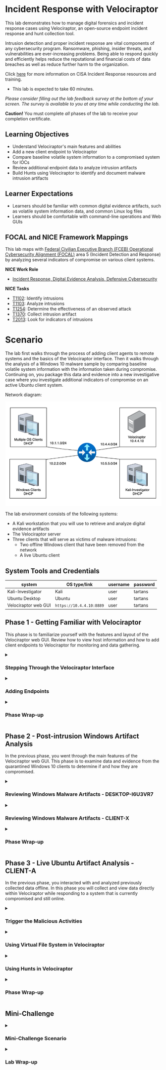# Incident Response with Velociraptor

This lab demonstrates how to manage digital forensics and incident response cases using Velociraptor, an open-source endpoint incident response and hunt collection tool.

Intrusion detection and proper incident response are vital components of any cybersecurity program. Ransomware, phishing, insider threats, and vulnerabilities are ever-increasing problems. Being able to respond quickly and efficiently helps reduce the reputational and financial costs of data breaches as well as reduce further harm to the organization.

Click <a href="https://www.cisa.gov/topics/cybersecurity-best-practices/organizations-and-cyber-safety/cybersecurity-incident-response" target="_blank"> here</a> for more information on CISA Incident Response resources and training.

 - This lab is expected to take 60 minutes.

*Please consider filling out the lab feedback survey at the bottom of your screen. The survey is available to you at any time while conducting the lab.*

**Caution!** You must complete _all_ phases of the lab to receive your completion certificate.

## Learning Objectives

-	Understand Velociraptor's main features and abilities
-	Add a new client endpoint to Velociraptor
-	Compare baseline volatile system information to a compromised system for IOCs
-	Review additional endpoint data to analyze intrusion artifacts
-	Build Hunts using Velociraptor to identify and document malware intrusion artifacts

## Learner Expectations

 - Learners should be familiar with common digital evidence artifacts, such as volatile system information data, and common Linux log files
 - Learners should be comfortable with command-line operations and Web GUIs

## FOCAL and NICE Framework Mappings

This lab maps with <a href="https://www.cisa.gov/resources-tools/resources/federal-civilian-executive-branch-fceb-operational-cybersecurity-alignment-focal-plan" target="_blank">Federal Civilian Executive Branch (FCEB) Operational Cybersecurity Alignment (FOCAL)</a> area 5 (Incident Detection and Response) by analyzing several indicators of compromise on various client systems.

**NICE Work Role**

- <a href="https://niccs.cisa.gov/workforce-development/nice-framework" target="_blank">Incident Response, Digital Evidence Analysis, Defensive Cybersecurity</a>

**NICE Tasks**

- <a href="https://niccs.cisa.gov/workforce-development/nice-framework" target="_blank">T1102</a>: Identify intrusions
- <a href="https://niccs.cisa.gov/workforce-development/nice-framework" target="_blank">T1103</a>: Analyze intrusions
- <a href="https://niccs.cisa.gov/workforce-development/nice-framework" target="_blank">T1254</a>: Determine the effectiveness of an observed attack
- <a href="https://niccs.cisa.gov/workforce-development/nice-framework" target="_blank">T1370</a>: Collect intrusion artifact
- <a href="https://niccs.cisa.gov/workforce-development/nice-framework" target="_blank">T2013</a>: Look for indicators of intrusions

<!-- cut -->

# Scenario

The lab first walks through the process of adding client agents to remote systems and the basics of the Velociraptor interface. Then it walks through the analysis of a Windows 10 malware sample by comparing baseline volatile system information with the information taken during compromise. Continuing on, you package this data and evidence into a new investigative case where you investigate additional indicators of compromise on an active Ubuntu client system.

Network diagram:

![network-diagram.png](./img/network-diagram.png)

The lab environment consists of the following systems:
 - A Kali workstation that you will use to retrieve and analyze digital evidence artifacts
 - The Velociraptor server
 - Three clients that will serve as victims of malware intrusions:
   - Two offline Windows client that have been removed from the network
   - A live Ubuntu client

## System Tools and Credentials

| system | OS type/link |  username | password |
|--------|---------|-----------|----------|
| Kali-Investigator | Kali | user | tartans |
| Ubuntu Desktop | Ubuntu |user | tartans|
| Velociraptor web GUI | `https://10.4.4.10:8889` | user | tartans |

<!-- cut -->

## Phase 1 - Getting Familiar with Velociraptor

This phase is to familiarize yourself with the features and layout of the Velociraptor web GUI. Review how to view host information and how to add client endpoints to Velociraptor for monitoring and data gathering.

<details> 
<summary> 
<h3>Stepping Through the Velociraptor Interface</h3> 
</summary> 
<p>  


1. (**Velociraptor**) Open the `Velociraptor` console and launch Firefox from the Desktop shortcut.

2. (**Velociraptor, Firefox**) Firefox should automatically open the Velociraptor login page. If this does not occur, open a new tab and browse to `https://10.4.4.10:8889`. You can safely ignore any certificate warnings by clicking 'Advanced' and then 'Accept the Risk and Continue'.

3. (**Velociraptor, Firefox**) When prompted, log in with the credentials: `user` | `tartans`. You may ignore or accept any prompts to save the password to the browser.

You should be at the Velociraptor home page.

| &#128736; Velociraptor |
|---|
|_Velociraptor allows incident response teams to rapidly collect and examine artifacts from across a network and deliver forensic detail following a security incident. In the event of an incident, an investigator controls the Velociraptor agents to hunt for malicious activity, run targeted collections, perform file analysis, or pull large data samples. The Velociraptor Query Language (VQL) allows an investigator to develop custom hunts that meet specific investigation needs with the ability to adapt queries quickly in response to shifting threats and new information gained through the investigation._ |

You can read more about Velociraptor at their <a href="https://docs.velociraptor.app/" target="_blank"> webpage</a> and in this <a href="https://www.cisa.gov/resources-tools/services/velociraptor" target="_blank">CISA reference page</a>.

The home page displays dashboards with relevant system status information such as memory, CPU, and disk usage. There is also a graph that displays how many active clients are currently connected. There are currently 0 clients connected, but we will be adding one later.

![s14-image1.png](./img/s14-image1.png)

4. (**Velociraptor, Firefox, Velociraptor Web GUI**) Click on the "hamburger" icon (&#9776;) in the upper-left to expand the side menu bar and see the following options:

![s14-image2.png](./img/s14-image2.png)

**Artifacts**

Velociraptor uses slightly different terminology than what you may be used to. Artifacts to us might be pieces of digital or data evidence, but to Velociraptor, an "artifact" is something more akin to a job or task. Therefore, the "View Artifacts" page lists all the available artifacts (or tasks) for us to use, and the "Server Artifacts" page lists the artifacts we have already configured and used in the past. We'll dive into these later.

**Hunts**

Hunts use artifacts to automatically query systems for key criteria or indicators that you specify. The "Hunt Manager" page allows you to view, create, manage, and run Hunts.

**Notebooks**

Notebooks are exactly what they sound like. Users can create notebooks and write to them using basic Markdown, or copy/paste other Artifact and Hunt information to them. Notebooks can be assigned to specific users as collaborators, or to all users. Notebooks can also be imported or exported as needed.

**Users**

Users lists all the users of Velociraptor. Users can be split into organizations, and any user is a privileged user as far as functionality goes. However, users can only view and manage client endpoints within their own organization, or any child organizations of that parent organization. For the purposes of this lab, we will use only one account, `user`, and this account belongs to the root organization.

You may also notice that the "Host Information", "Virtual Filesystem", "Collected Artifacts", and Client Events" headings are greyed out. To "Activate" these pages we must first search for a client using the search bar at the top of the page. Let's do this now.

*Note that you can always type "all" or use the dropdown arrow next to the client search field and select "Show All" to see all hosts in your org.*

5. (**Velociraptor, Firefox, Velociraptor Web GUI**) In the "Search Clients" field enter "Desktop". Velociraptor will automatically populate the option for the host named "DESKTOP-I6U3VR7". Click on this entry to view this client.

![s14-image3.png](./img/s14-image3.png)

Velociraptor will display a header for this client that shows its Client ID, hostname, FQDN (if it has one), OS Version description, and any labels that may be associated with this client. The client currently shows the label "windows10", which matches the OS version, but also two labels of "Quarantine" and "offline".

![s14-image4.png](./img/s14-image4.png)

6. (**Velociraptor, Firefox, Velociraptor Web GUI**) Click on the green bar that makes up the Client ID and Velociraptor to the Host Information page for this client.

Notice a few key items on the page.
 - We can view the system's last known IP address and MAC address for easy network identification
 - The Quarantine option is showing that the system is currently quarantined. We'll deal with why later, but quarantined systems are remotely taken offline so that only the Velociraptor server can communicate with the client over TLS and port 443. This helps prevent any further spread of malware.
 - Far to the right of the page is a ">_Shell" button. If this system was online and live, you could send remote commands to it. We will do this in a later phase of the lab.
 - The VFS button allows you to remotely access the client's file system. Again, since this system is no longer online we cannot interact with it, but we will interact with another later in the lab.

Keep these items in mind for later.

7. (**Velociraptor, Firefox, Velociraptor Web GUI**) We know that there is at least one Windows 10 system, so now let's search for any others using the label of "windows10". In the "Search Clients" field, type "windows10" and Velociraptor should once again populate the existing label option for you. Click this to view all clients with that label.

![s14-image5.png](./img/s14-image5.png)

You should notice another system with the "windows10" label named "CLIENT-X" that is also offline and quarantined. Applying labels to hosts allows you to easily group and filter for specific hosts in Velociraptor.

8. (**Velociraptor, Firefox, Velociraptor Web GUI**) Click on the green bar that makes up the Client ID for `CLIENT-X` and Velociraptor goes to the Host Information page for this client. Use this information to answer the following knowledge check question.

**Knowledge Check Question 1:** *What was the Last Seen IP for CLIENT-X?*

We'll return to these hosts later to investigate why they are quarantined. Now, let's learn how to add a client agent to an endpoint to attach it to Velociraptor.

</p>
</details>

<details> 
<summary> 
<h3>Adding Endpoints</h3> 
</summary> 
<p>  

1. (**Velociraptor, Firefox, Velociraptor Web GUI**) Click on the hamburger icon (&#9776;) again to expand the side menu bar and click on "Server Artifacts".

You should see a few existing artifacts, including one named "Server.Utils.CreateMSI". This Velociraptor artifact was used to generate a custom MSI agent installer file for Windows clients. This installer was used on the two Windows 10 clients reviewed in the previous section.

![s14-image6.png](./img/s14-image6.png)

2. (**Velociraptor, Firefox, Velociraptor Web GUI**) Click on the "Server.Utils.CreateMSI" artifact line and new information should with several tabs.

 -  *Artifact Collection*: displays general information about the artifact, such as creation time, state (completed or ongoing), if any files were uploaded (created), and if so, the uploaded bytes (size).
 - *Uploaded Files*: displays the files uploaded which can then be downloaded
 - *Requests*: shows the full JSON structure of the request this artifact generates
 - *Results*: shows the outcome of the requests and the Notebook will also retain a copy of the results (if nothing else is added)
 - *Log*: shows the progress of the artifact when requested. If it's still ongoing you may see further updates, but for "one and done" artifacts the log will simply show when it was initiated, completed, and any updates in between.
 - *Notebook*: shows the information associated with the Artifact or collected data. We will look at these more in Phase 3

3. (**Velociraptor, Firefox, Velociraptor Web GUI**) Lastly, if you click on the "Artifact Collection" tab and then click on the green button that represents the "Artifact Names" you can see more details about the artifact. This detailed information includes a description of what the artifact does (used when selecting the artifact initially), optional parameters that can be applied, and any dependent tools of the server.

![s14-image7.png](./img/s14-image7.png)

For this specific artifact, the task creates the MSI installer for Windows clients to add the agent. The package specifically includes the information and configuration information for this server to include its IP, server ID, certificate, and other metadata. You may close this popup once you are finished reviewing the information.

All a user needs to do to install the agent on any Windows system is download the installer and run it. The agent automatically reaches back to the server and connects the client as an endpoint.

4. (**Velociraptor, Firefox, Velociraptor Web GUI**) *We won't be using the agent installer in this lab, but you can now see how easy it is to download or transfer the installer to other systems using the Velociraptor web GUI.* To download the installer, you would click on the "Uploaded Files" tab and click on the green button under the "vfs_path" column. You should see the browser initiate the download. 

Now that you've reviewed an existing artifact, let's generate a custom agent installer for a Linux/Ubuntu system. Unfortunately for Linux clients, the agent installer generation process is a bit more of a manual one. Luckily, you only need to do it once per agent installer. 

5. (**Velociraptor, Firefox, Velociraptor Web GUI**) Click on the Home menu button to return to the home page. Scroll down to the "Current Orgs" section and click the green button under "Client Config" to download a copy of the current root client config.

![s14-image8.png](./img/s14-image8.png)

This will download the config file to the Downloads folder. If we had more orgs in this setup, there would/could be a unique client config for each, depending on your needs.

6. (**Velociraptor**) Open a 'Terminal' using the shortcut on the right-side menu bar.

7. (**Velociraptor, Terminal**) Create the client agent installer package with the following command:

```
./velociraptor_setup/velociraptor debian client --config ~/Downloads/client.root.config.yaml --output agent-installer.deb
```

By default, the installer is named with the version of the client. The `--output` option allows us to specify a more user-friendly name for the output file. This will create the agent installer package in the current working directory, which is `/home/user`.

8. (**Velociraptor, Terminal**) Ensure the agent installer is present in the home directory with the `ls`. command.

![s14-image9.png](./img/s14-image9.png)

The next step is to transfer the package to the client endpoint and install it. To make this easier in larger environments you could host this file on a simple web or file share. We will do the former and you can use it as needed throughout the remainder of the lab.

9. (**Velociraptor, Terminal**) Start a simple Python web server in the home directory (/home/user) and background this process with the following command:

```
python3 -m http.server 8080 &
```

Now you can download the installer with a simple wget or curl command on any client.

10. (**Velociraptor, Terminal**) Open a new Terminal or Terminal tab and connect to `client-a` via SSH with the following command:

```
ssh user@10.1.1.51
```

11. (**Velociraptor, Terminal**) Type and Enter "yes" if asked to continue and then use the password `tartans` to complete the connection.

12. (**Velociraptor, Terminal, SSH Session to Client-A**) Use the following command to download the installer:

```
wget http://10.4.4.10:8080/agent-installer.deb
```

![s14-image10.png](./img/s14-image10.png)

13. (**Velociraptor, Terminal, SSH Session to Client-A**) Install the endpoint client with the following command, using the sudo password of "tartans" when prompted:

```
sudo dpkg -i agent-installer.deb
```

![s14-image11.png](./img/s14-image11.png)

14. (**Velociraptor, Terminal**) You can then exit the connection by typing and entering `exit` or simply closing the Terminal tab/window.

15. (**Velociraptor, Firefox, Velociraptor Web GUI**) Return to the Velociraptor console, open Firefox, and click on the Home button to return to the Velociraptor home page.

You should see an additional client on the "Currently Connected Clients" graph.

![s14-image12.png](./img/s14-image12.png)

16. (**Velociraptor, Firefox, Velociraptor Web GUI**) To confirm the client details, type and enter "client-a" in the "Search Clients" field and then click on the populated entry for `host:client-a`.

![s14-image13.png](./img/s14-image13.png)

17. (**Velociraptor, Firefox, Velociraptor Web GUI**) Lastly, add a label to this system to identify it as an "Ubuntu 20.04" system. Click on the "Add Label" button (the icon looks like a tag), type the label name of "Ubuntu 20.04", click on 'Create Ubuntu 20.04', and then click on "Add it!".

![s14-image14.png](./img/s14-image14.png)

If done correctly, there is a new label for the system.

![s14-image15.png](./img/s14-image15.png)

In this phase you have reviewed some of the basic features of Velociraptor, reviewed how to install client endpoint agents on hosts, and how to apply labels to hosts.

We'll dig deeper (pun intended) into more of Velociraptor's features and functionality throughout the lab. It is recommended that you review the <a href="https://docs.velociraptor.app/" target="_blank">official documentation</a> if you are interested in more of what Velociraptor has to offer.

#### Grading Check

(**Kali-Investigator, Firefox**) To check your work, browse to the grading page at `https://skills.hub/lab/tasks` or `(https://10.5.5.5/lab/tasks)` from the Kali-Investigator system. Click the `Submit/Re-Grade Tasks` button to trigger the grading checks. Refresh the results after a few moments to see your results.

![gc1.png](./img/gc1.png)

Grading Check 1: Verify that the Velociraptor endpoint agent was successfully installed on Client-A
 - Velociraptor sees Client-A as an attached client endpoint
 - Client-A has the correct "Ubuntu 20.04" label assigned to it

`Copy the token or flag strings to the corresponding question submission field to receive credit. Don't forget to answer the knowledge check question as well.`

`You should complete all phase 1 tasks before moving on to phase 2.`

</p>
</details>

<details> 
<summary> 
<h3>Phase Wrap-up</h3> 
</summary> 
<p> 

You walked through the main features and components of the Velociraptor web GUI, how clients are viewed and labels, and how endpoints can be added to Velociraptor's management structure.

</p>
</details>


## Phase 2 - Post-intrusion Windows Artifact Analysis

In the previous phase, you went through the main features of the Velociraptor web GUI. This phase is to examine data and evidence from the quarantined Windows 10 clients to determine if and how they are compromised.

<details> 
<summary> 
<h3>Reviewing Windows Malware Artifacts - DESKTOP-I6U3VR7</h3> 
</summary> 
<p>  

1. Open the "Kali-Investigator" console and then open Firefox (Firefox ESR) using the shortcut on the Desktop.

2. (**Kali-Investigator, Firefox**) In Firefox, open a new tab and browse to `https://10.4.4.10:8889`. You can safely ignore any certificate warnings by clicking 'Advanced" and then "Accept the Risk and Continue'.

3. (**Kali-Investigator, Firefox**) When prompted, log in with the credentials: `user` | `tartans`. You may ignore or accept any prompts to save the password to the browser.

We learned how to view specific hosts/clients in Velociraptor. Now let’s review the evidence retrieved from the two compromised Windows 10 clients.

4. (**Kali-Investigator, Firefox, Velociraptor Web GUI**) Next to the "Search Clients" field, click the dropdown and select "Show All". You should see the three hosts from the previous phase: `DESKTOP-I6U3VR7`, `CLIENT-X`, and `client-a`.

5. (**Kali-Investigator, Firefox, Velociraptor Web GUI**) Click on the green Client ID button for `DESKTOP-I6U3VR7` to view its host information.

6. (**Kali-Investigator, Firefox, Velociraptor Web GUI**) Next, click on the "Collected" tab to review data collected from this system. You should see an entry with an Artifact named "System.VFS.DownloadFile".

![s14-image17.png](./img/s14-image17.png)

This artifact was used to collect files from the host via the Virtual File System (VFS) feature of Velociraptor. This makes a convenient way to collect, store, and share data files retrieved from endpoints. We will go further into the VFS of Client-A in the next phase. For now, we can retrieve the files that were collected and stored on the Velociraptor server.

7. (**Kali-Investigator, Firefox, Velociraptor Web GUI**) Click on the row for the "System.VFS.DownloadFile" entry and then click on the "Uploaded Files" tab of the dashboard that renders the filenames that were collected from this host.

![s14-image18.png](./img/s14-image18.png)

Each file is represented in its own row, and each can be downloaded to your local system for further investigation.

These files were generated using Sysinternals Suite tools on the compromised systems.

| &#128736; Sysinternals |
|---|
|_The Sysinternals web site was created in 1996 by Mark Russinovich to host advanced system utilities and technical information. Sysinternals utilities can help you manage, troubleshoot and diagnose Windows and Linux systems and applications._ |

You too can download and use the full Sysinternals Suite from its website by <a href="https://learn.microsoft.com/en-us/sysinternals/" target="_blank">Microsoft</a>.

8. (**Kali-Investigator, Firefox, Velociraptor Web GUI**) If you hover over each file, you can see a tooltip with the text "Download File" and if you click on any of the green buttons in the "vfs_path" column you will download the file. Go ahead and download each of the 11 files to the default Downloads folder. Keep in mind that you need to view the second page of results to retrieve the 11th file or expand the page size of displayed results to more than 10.

9. (**Kali-Investigator**) Open a 'Terminal' from either the Desktop shortcut or from the top menu bar icon.

10. (**Kali-Investigator, Terminal**) Create a new folder in the home directory and then copy these files to it with the following commands:

```
mkdir ~/DESKTOP-I6U3VR7
mv ~/Downloads/*.{txt,CSV,csv,exe,vbs} ~/DESKTOP-I6U3VR7
cd ~/DESKTOP-I6U3VR7
```

![s14-image19.png](./img/s14-image19.png)

The `mv` command options will ensure you get every file with the extensions found in the collected evidence. The files consist of the following:

| filename | description |  tool used |
|--------|---------|-----------|
| citrio.exe | A copy of the malicious executable | none |
| citrio.vbs | A visual basic script | none |
| procexp.txt| Lists all running processes | Process Explorer |
| procmon-proc.txt | Lists all running process/thread info | Process Monitor |
| procmon-reg.txt | Lists all registry hooks at time of running | Process Monitor |
| pslist.txt | Lists all running processes | pslist |
| psloggedon.txt | Lists current logged on users and some system info | psloggedon |
| ScheduledTasks.txt | Lists current scheduled tasks | PowerShell |
| services.txt | Lists all running services | psservice |
| StartupItems.txt | Lists all items in the startup folder | PowerShell |
| tcpview.csv | Lists current TCP connections | TCP View |

These files can tell us what was running on the system at the time the data was collected. We can see things like running process, open connections, things that might indicate persistence - scheduled tasks, services, or startup items - and information about the system and who was logged in.

However, none of this information is useful if we don't have a baseline to compare it to. Luckily, we happen to have the same information taken BEFORE the malware was executed.

11. (**Kali-Investigator, Firefox**) Return to Firefox and return to the Skills Hub page or open a new tab and browse to `https://skills.hub/files`.

12. (**Kali-Investigator, Firefox**) Click on the `windows10-baseline.zip` link to download the files.

![files.png](./img/files.png)


13. (**Kali-Investigator, Terminal**) Back in the Terminal, create a new folder and then unzip these files to it with the following commands:

```
mkdir ~/baseline
unzip ~/Downloads/windows10-baseline.zip -d ~/baseline
```

Now you have a folder for the system baseline info and the information captured during the compromise. This baseline information represents what a base Windows 10 system should be running after startup with no additional processes being run. This information won't tell us exactly what malware is running or how it got on to the system, but at least it gives us something to compare to and try to figure out what is "new".

The next few steps guide you through conducting some basic analysis of the system information files. Then you are asked to identify key pieces of information on your own.

14. (**Kali-Investigator**) Compare the process list (pslist) output of the compromised system with that of the baseline system for evidence of new and possible malicious processes.

```
diff <(cat ~/DESKTOP-I6U3VR7/pslist.txt | tr -d '\r\0' | sort) <(cat ~/baseline/pslist.txt | tr -d '\r\0' | sort) | grep 'citrio'
```

The `diff` command shows us if the process citrio appears in one or more of the pslist output files. There are some extra parameters added to ensure the `diff` compares only the text and not any hidden special characters that may be present due to Windows file formatting.

If a result is found, the arrow direction implies which file the content exists in. Therefore, since the compromised pslist output is listed first and the baseline is compared second, an arrow direction of "<" means the entry exists in the compromised output but not the baseline.

**Knowledge Check Question 2:** *What is the Process ID/PID for the unknown process in the compromised pslist.txt output?*

![kc2.png](./img/kc2.png)

We now have a suspicious process to investigate. Let's check if this process was a one-off or if there is some sort of persistence in place to continue running the malware if we were to kill the process. 

15. (**Kali-Investigator**) Review the Startup Items, Scheduled Tasks, and Services output files from DESKTOP-I6U3VR7 for any references to "citrio". Simply open each file and search within the text for this string. You should find a reference in one of the collected evidence files.

**Knowledge Check Question 3:** *What file is called at startup to create persistence for the malware? (Hint: it's not a .exe)*

![kc3.png](./img/kc3.png)

We can now be confident that citrio is the malicious process in question and is set to run again at startup. The startup folder includes the citrio.vbs script, which further calls the citrio.exe executable that is buried in another innocuous AppData folder.

![s14-image21.png](./img/s14-image21.png)

To remove it, we would remove both the base file and its persistence method. We may also want to add monitors for this startup folder to alert if other items are added. While best practices for eradication and recovery, you don't need to perform these tasks in this lab.

Since we know citrio was running, let's parse the collected TCP View output from DESKTOP--I6U3VR7 to see if the malware was trying to call out or beacon to an external entity. Open the TCP View output file and review it for occurrences of citrio. Even though the file is in a .csv format, you can view it as a text file.

**Knowledge Check Question 4:** *What is the external IP address associated with the citrio.exe process in the TCP View output?*

![kc4.png](./img/kc4.png)

Based on our findings, the malicious `citrio.vbs` script runs in the Startup folder, which will ensure that `citrio.exe` is run each time the system boots up. These files were originally dropped on the system via a malicious PDF. In this instance, `citrio.exe` had a process ID of `7540`. The `citrio.exe` process calls out to `45.114.209.111`.

To understand exactly what the malware is doing we would need to perform further testing or reverse engineering, which will not be covered in this lab. However, the malicious process would attempt to contact a C2 (Command and Control) server at the listed IP address and wait for further instructions.

A list of potential remediations would be:
 - Add IP-based firewall blocks for the IP address of the external IP address
 - Add A/V or host IDS signatures for this malware sample based on its file hash
 - Implement Endpoint Detection and Response tools to monitor changes to Startup items
 - Remove all traces of the citrio.exe and citrio.vbs
 - Disable VBS by default

</p>
</details>

<details> 
<summary> 
<h3>Reviewing Windows Malware Artifacts - CLIENT-X</h3> 
</summary> 
<p>  

1. (**Kali-Investigator, Firefox, Velociraptor Web GUI**) Repeat the process to collect the evidence files for `CLIENT-X`. For reference, see steps 1-8 above.

*You do not need to redownload the baseline information, as the info does not change for this system.*

2. (**Kali-Investigator**) Open a 'Terminal' from either the Desktop shortcut or from the top menu bar icon.

3. (**Kali-Investigator, Terminal**) Create a new folder in the home directory and then copy these files to it with the following commands:

```
mkdir ~/CLIENT-X
mv ~/Downloads/*.{txt,csv,exe,xlsm} ~/CLIENT-X
cd ~/CLIENT-X
```

The `mv` command will ensure you get every file with the extensions found in the collected evidence. The files consist of the following:

| filename | description |  tool used |
|--------|---------|-----------|
| balance - 2020.xlsm | A copy of the malicious Excel file | none |
| file.exe | An unknown malicious executable | none |
| procexp.txt| Lists all running process/thread info  | Process Explorer |
| proexp-excel.txt | Lists all running process/thread info showing Excel spawning another process | Process Explorer |
| pslist.txt | Lists all running processes | pslist |
| psloggedon.txt | Lists current logged on user and some system info | psloggedon |
| psservice.txt | Lists all running services | psservice |
| tcpview.csv | Lists current TCP connections | TCP View |

*Note that there is a small typo in the "proexp-excel.txt" output (there is a missing 'c' in the filename).*

4. (**Kali-Investigator**) We'll streamline this investigation a bit. We're fairly sure the Excel file is involved, but the pslist.exe output does not list parent process IDs. Open the "proexp-excel.txt" output file and answer the following question. Hint: Processes indented below another process indicate that the indented process is a child of the non-indented one above it.

**Knowledge Check Question 5:** *What process is spawned by EXCEL in the proexp-excel.txt output file?*


![kc5.png](./img/kc5.png)

We now have an understanding that the "balance - 2020.xlsm" file somehow spawns the malicious executable. But how?

5. (**Kali-Investigator, Calc**) Double-click the .xlsm file to open it in LibreOffice Calc. The spreadsheet appears normal. Then click on "Tools" -> "Macros" -> "Edit Macros".

6. (**Kali-Investigator, Calc**) Expand the heading for "balance - 2020.xlsm" -> "VBAProject" -> "Document Objects" and then double-click the "ThisWorkbook" entry to show the macro.

![s14-image20.png](./img/s14-image20.png)

The macro is creating a file named file.exe and then writing/dumping the contents of the data below into the file, creating the malicious.exe, which is embedded in the .xlsm file itself.

**Knowledge Check Question 6:** *What is the Process ID/PID for file.exe in the compromised pslist.txt output?*

![kc6.png](./img/kc6.png)

Like the previous Windows client, review the TCP View output to determine if the file.exe process was creating a suspicious external connection.

**Knowledge Check Question 7:** *What is the external IP address associated with the file.exe process in the TCP View output?*

![kc7.png](./img/kc7.png)

Based on our findings, the malicious `file.exe` process was running as process id `8676`. The file is created via an .xlsm file that includes malicious macros. Running/opening the Excel file creates the `file.exe` file and runs it. Even if Excel is closed after this point, `file.exe` will continue to run. `file.exe` reaches out to `27.0.128.34`.

To understand exactly what the malware is doing we would need to perform further testing or reverse engineering, which will not be covered in this lab. However, the malicious process would attempt to harvest credentials stored in various system data and then export these credentials to the IP noted above.

A list of potential remediations would be:
 - Add IP-based firewall blocks for the IP address of the external IP address
 - Add A/V or host IDS signatures for this malware sample based on its file hash
 - Ensure macros are disabled by default in Office products
 - Disable VBS by default
 - Remove all traces of the file.exe and the initial .xlsm file

</p>
</details>

<details> 
<summary> 
<h3>Phase Wrap-up</h3> 
</summary> 
<p> 

In this phase you retrieved evidence previously collected by Velociraptor and reviewed it for information related to two instances of compromise stemming from malware. This was a very simple example of how Velociraptor can be used to store and make available data critical to the incident response investigation process. 

`You should submit and complete all phase 2 knowledge check questions before moving on to phase 3.`

</p>
</details>

## Phase 3 - Live Ubuntu Artifact Analysis - CLIENT-A

In the previous phase, you interacted with and analyzed previously collected data offline. In this phase you will collect and view data directly within Velociraptor while responding to a system that is currently compromised and still online.

<details> 
<summary> 
<h3>Trigger the Malicious Activities</h3> 
</summary> 
<p> 

(**Kali-Investigator, Firefox**) When ready, browse to the grading page at `https://skills.hub/lab/tasks` or `(https://10.5.5.5/lab/tasks)` from the Ubuntu-Desktop system. Click the `Submit/Re-Grade Tasks` button to trigger the malicious activities for phase 3. The page will automatically refresh once the activities are complete, which will take roughly 45-60 seconds.

![gc2.png](./img/gc2.png)

Once you see the following message on the grading page you are ready to proceed.

![gc2-1.png](./img/gc2-1.png)

</p>
</details>

<details> 
<summary> 
<h3>Using Virtual File System in Velociraptor</h3> 
</summary> 
<p> 

*If Velociraptor is still open in the browser of `Kali-Investigator` you may skip to step 4.*

1. (**Kali-Investigator**) Open the `Velociraptor` console and launch Firefox from the Desktop shortcut.

2. (**Kali-Investigator, Firefox**) From the Skills Hub site, click on the 'Bookmarks' tab and then click on the bookmarked link for Velociraptor (`https://10.4.4.10:8889`), if not already open.

![s14-image22.png](./img/s14-image22.png)

You can safely ignore any certificate warnings by clicking 'Advanced' and then 'Accept the Risk and Continue'.

3. (**Kali-Investigator, Firefox**) When prompted, log in with the credentials: `user` | `tartans`. You may ignore or accept any prompts to save the password to the browser.

We'll imagine that a user reported that their password is no longer working and they cannot log in to their Ubuntu client system. They are 100% sure that they have not updated or changed their password recently. This might be nothing, but we'll investigate the likelihood that this system was compromised.

4. (**Kali-Investigator, Firefox, Velociraptor Web GUI**) In Velociraptor, next to the "Search Clients" field, click the dropdown and select "Show All". You should once again see the three hosts from the previous phase: `DESKTOP-I6U3VR7`, `CLIENT-X`, and `client-a`.

5. (**Kali-Investigator, Firefox, Velociraptor Web GUI**) Click on the green Client ID button for `client-a` to view its host information.

6. (**Kali-Investigator, Firefox, Velociraptor Web GUI**) Since we believe an account may have been compromised, we'll use the Virtual File System (VFS) option to view the client's /etc/shadow file. Begin by clicking on the green VFS tab (with the folder icon) for this client.

7. (**Kali-Investigator, Firefox, Velociraptor Web GUI**) On the following screen, click on the folder entry for "auto" on the left and then click the "Refresh" icon on the right side of the window. This will refresh the contents of the filesystem in Velociraptor.

![s14-image23.png](./img/s14-image23.png)

8. (**Kali-Investigator, Firefox, Velociraptor Web GUI**) Click on the entry for "auto" again on the left side of the window, which should expand the content of the directory. Click on the entry for the "etc" directory to highlight it and then click on the "Refresh" icon on the right side once again.

![s14-image24.png](./img/s14-image24.png)

This will list all the contents of the `etc` directory, though Velociraptor initially limits the contents to 5 per page.

9. (**Kali-Investigator, Firefox, Velociraptor Web GUI**) Since we know that the shadow file can provide evidence of password changes we can filter for it directly. Click on the heading for "Name" and a green filter button should appear. Within the Regex Filter field, type and enter the string "shadow".

![s14-image25.png](./img/s14-image25.png)

10. (**Kali-Investigator, Firefox, Velociraptor Web GUI**) Now, click on the entry for the shadow file and you should see a button to "Collect from the client" in the bottom half of the screen.

![s14-image26.png](./img/s14-image26.png)

11. (**Kali-Investigator, Firefox, Velociraptor Web GUI**) Click this button and the file will be collected and stored in Velociraptor, just like the previous Windows artifact files were retrieved before you began this lab. This action will produce a download link for the retrieved file and a preview option to the right.

![s14-image27.png](./img/s14-image27.png)

Use the preview option by clicking the green button to view the contents of the file.

12. (**Kali-Investigator, Firefox, Velociraptor Web GUI**) Look for the entry for "user" which should look like the following:

`user:$6$8lK65U8GKFNrKGsq$F/vhcAJYSMS8ybQWiWvB9o5Rr/IiLVAumVtPrmqwYRzXAPFDJ2Kb8AKuvJwni3wLGwH/XMXAKgzISCHANmocI/:20269:0:99999:7:::`

The number value of `20269` in the example above is the day the password was updated, based on the Epoch time of Jan 1st, 1970, meaning the password was last changed on the 20,269th day since Jan 1st, 1970.

13. (**Kali-Investigator, Terminal**) Open a Terminal and enter the following command to convert this number to a readable date, substituting your number value in the command:

```
date -d '1970-01-01 +##### days'
```

The result should be a recent date - either today's date or the day prior (depending on the exact time you ran the activity script for phase 3) - meaning this account password was indeed changed recently without the user's knowledge. It seems there is more to investigate on this system.

</p>
</details>

<details> 
<summary> 
<h3>Using Hunts in Velociraptor</h3> 
</summary> 
<p> 

Hunts are a way for us to collect specific data about a system all at once.

1. (**Kali-Investigator, Firefox, Velociraptor Web GUI**) Back in Velociraptor, click on the "hamburger" icon (&#9776;) in the upper-left to expand the side menu bar and click on the "Hunt Manager" entry.

2. (**Kali-Investigator, Firefox, Velociraptor Web GUI**) Click on the '+' icon in the upper left to create a new hunt. Provide the following details in the popup.

 - Description: client-a IR
 - Include Condition: Change to "Match by label" and then select the "Ubuntu 22.04" label 
 - Orgs: select the "root" org
 - Check the box next to "Start Hunt Immediately"

![s14-image28.png](./img/s14-image28.png)

These settings will ensure the Hunt runs only against systems tagged with "ubuntu 22.04" label within the root organization and will run the Hunt as soon as we complete the configuration.

3. (**Kali-Investigator, Firefox, Velociraptor Web GUI**) Next, click on the "Select Artifacts" tab and add the following artifacts by typing in their names and clicking on the label (this will change the color of the text). You can also click on the "Configure Parameters" tab at any time to verify which artifacts have been added to the Hunt.

 - Linux.Network.Netstat
 - Linux.Syslog. SSHLogin

![s14-image29.png](./img/s14-image29.png)

![s14-image30.png](./img/s14-image30.png)

4. (**Kali-Investigator, Firefox, Velociraptor Web GUI**) Click on the "Configure Parameters" tab to verify you have both Artifacts added and then click the "Launch" button at the bottom. You will be taken back to the main Hunt Manager page and see that the Hunt has been added and launched.

![s14-image31.png](./img/s14-image31.png)

5. (**Kali-Investigator, Firefox, Velociraptor Web GUI**) Click on the button for `client-a` at the top of the screen or follow the path of searching for this client to view its information.

6. (**Kali-Investigator, Firefox, Velociraptor Web GUI**) While viewing `client-a` click on the green "Collected" tab and then find and click on the artifact entry for the Hunt you just launched. The artifact will have the Artifacts description of "Linux.Network.Netstat | Linux.Syslog.SSHLogin".

![s14-image32.png](./img/s14-image32.png)

7. (**Kali-Investigator, Firefox, Velociraptor Web GUI**) From the bottom half of the screen, click on the Notebook tab. The notebook has been prepopulated with the results of our Hunt.

![s14-image33.png](./img/s14-image33.png)

8. (**Kali-Investigator, Firefox, Velociraptor Web GUI**) Let's review this information. Scroll down through the netstat output. You should notice a listener on port 55555, which is an odd port to listen on. Also, pay attention to the "CommandLine" entry for this process.

![s14-image34.png](./img/s14-image34.png)

**Knowledge Check Question 8:** *Knowledge Check Question 8: What suspicious port number is discovered in the netstat output?*

Lastly, note the process ID, or PID. Record this number, as you will need it again shortly.

So it seems that something is running an unwanted listener on port 55555 on this system. Luckily, nothing is connected to it. But how did it get here?

9. (**Kali-Investigator, Firefox, Velociraptor Web GUI**) Scroll further down through the notebook and note the SSH login activity. You should see several failed login attempts followed by a successful password authentication.

![s14-image35.png](./img/s14-image35.png)

This could be indicative of a brute force attack that was successful prior to the password change.

10. (**Kali-Investigator, Firefox, Velociraptor Web GUI**) Return to the view of `client-a`'s information and look for the `>_Shell` button in the upper right.

![s14-image36.png](./img/s14-image36.png)

11. (**Kali-Investigator, Firefox, Velociraptor Web GUI**) Enter the following command and then click the "Launch" button.

```
ps -eo pid,ppid,cmd --forest
```

![s14-image37.png](./img/s14-image37.png)

Once you see a timestamp associated with the command, the output has been saved under the "Collected" screen output. Click on the Artifact for "Linux.Sys.BashShell" and then look at the Notebook tab below like before.

![s14-image38.png](./img/s14-image38.png)

12. (**Kali-Investigator, Firefox, Velociraptor Web GUI**) Scroll down to the process output and look for the PID you noticed previously in the netstat output. Alternatively you can search the page for this value/number or search for the command "nc -lkp 55555".

![s14-image39.png](./img/s14-image39.png)

You should notice that there is another process associated with the netcat process named `software-update-service.sh` and this is running out of the `/home/user/Pictures` directory. This is also highly suspicious.

13. (**Kali-Investigator, Firefox, Velociraptor Web GUI**) Recall how you used the VFS previously to retrieve and view a file on the remote client. Return to the VFS screen for `client-a`. Make sure you refresh the directories as needed to view the Pictures directory contents.

14. (**Kali-Investigator, Firefox, Velociraptor Web GUI**) Click the button to collect and then download the service shell script and review its contents, which is just the netcat command to run a constant listener via this script as a service. You can use the Preview option to the right, which will show the plaintext and hex output of the file contents.

```
#!/bin/bash
nc -lkp 55555
```

15. (**Kali-Investigator, Firefox, Velociraptor Web GUI**) Click the button to collect and optionally download the *other* file found alongside the service shell script. Review the contents for the following question.

![s14-image40.png](./img/s14-image40.png)

**Knowledge Check Question 9:** *What is the token found in the other file located with the suspicious service file?*

`You should submit and complete all phase 3 knowledge check questions before moving on to the mini-challenge.`

Throughout this phase you have discovered a possible intrusion into the network and determined key characteristics about the compromise.
 - A brute-force login attack led to access to a client over SSH
 - The user account password was then changed
 - The actor then uploaded a script that installed a service to maintain a netcat listener on port 55555

A list of potential remediations would be:
 - Add enhanced logging for login attempts, especially from remote clients
 - Consider disabling SSH entirely if not required
 - Add firewall/access control rules to restrict SSH access to only what is required
 - Configure account lockout thresholds for SSH if SSH is required
 - Implement stronger password requirement policies
 - Review user permissions and roles to implement the principle of least privilege
 - Monitor for new service creation via EDR tools

</p>
</details>

<details> 
<summary> 
<h3>Phase Wrap-up</h3> 
</summary> 
<p> 

Through Velociraptor Hunts, VFS browsing, and shell command execution, you were able to interrogate and collect evidence from the compromise client without ever having to initiate a remote shell like SSH or access the console directly. Velociraptor makes it easy to collect data from hosts and perform additional queries via commands. Keep in mind that the actions taken in this lab are just scratching the surface of what Velociraptor can do.

</p>
</details>

## Mini-Challenge

<details> 
<summary> 
<h3>Mini-Challenge Scenario</h3> 
</summary> 
<p> 

The mini-challenge continues the investigation into the events that occurred as part of client-a's compromise. It is to quarantine the system. You will need to recall what you learned in Phase 3 of the lab to use the remote shell and VFS options for `client-a`.

You are tasked with the following:
 - Look for any recently created executable or shell script files within `client-a`'s `/home/user/` directory.
   - You can use the command `find /home/user -type f \( -mmin 60 -o -cmin -60 \) 2>/dev/null`, where the option of `--min 60` looks for any files modified or created in the last 60 mins. You may need to extend your time range depending on how long you have been working in the lab.
 - Review these files for evidence of the malicious service and find the correspondingly named .ini file in the same location.
 - Quarantine the system using the process mentioned in Phase 1 (i.e., the Quarantine function in Velociraptor).

A baseline set of data is available at `https://skills.hub/files` in case you need it.

**Mini-Challenge Question 1:** *What is the path and name of the shell script that was uploaded by the attacker?*

**Mini-Challenge Question 2:** *What token string is found within the .ini file located next to the suspicious service file?*

#### Grading Check

(**Kali-Investigator, Firefox**) To check your work, browse to the grading page at `https://skills.hub/lab/tasks` or `(https://10.5.5.5/lab/tasks)` from the Kali-Investigator system. Click the `Submit/Re-Grade Tasks` button to trigger the grading checks. Refresh the results after a few moments to see your results.

![gc3.png](./img/gc3.png)

**Mini-Challenge Grading Check 1:** *Verify that client-a has been quarantined in Velociraptor.*

</p>
</details>

<details>
<summary>
<h3>Lab Wrap-up</h3>
</summary>
<p>

### Conclusion

In completing this lab, you practiced the concept of remote incident response using endpoint collection tools like Velociraptor. You increased your incident response knowledge and skills by walking through several scenarios of malware and indications of intrusion and persistence.

 - Reviewing the main features of Velociraptor and adding a new client endpoint by installing the Velociraptor agent
 - Reviewing incident response evidence tied to malware events on two unique Windows 10 clients
 - Utilizing Velociraptor Hunts, VFS, and shell commands to interrogate and collect response data
 - Reviewing incident response evidence tied to malware events on an Ubuntu client


Skills exercised:
 - S0572: Skill in detecting host and network-based intrusions
 - S0607: Skill in collecting digital evidence
 - S0624: Skill in performing volatile data analysis
 - S0806: Skill in performing incident responses
 - S0838: Skill in identifying anomalous activities
 - S0867: Skill in performing malicious activity analysis

### References
 - <a href="https://www.cisa.gov/resources-tools/services/velociraptor" target="_blank">CISA Velociraptor Info Page</a>.
 - <a href="https://www.cisa.gov/topics/cybersecurity-best-practices/organizations-and-cyber-safety/cybersecurity-incident-response" target="_blank">CISA Incident Response Resources</a>
 - <a href="https://www.cisa.gov/resources-tools/resources/federal-civilian-executive-branch-fceb-operational-cybersecurity-alignment-focal-plan" target="_blank">Federal Civilian Executive Branch (FCEB) Operational Cybersecurity Alignment (FOCAL)</a>
 - <a href="https://learn.microsoft.com/en-us/sysinternals/" target="_blank">Sysinternals Info Page</a>
 - <a href="https://niccs.cisa.gov/workforce-development/nice-framework" target="_blank">NICE Framework</a>
 - <a href="https://docs.velociraptor.app/" target="_blank">Velociraptor Documentation</a> 

</p>
</details>
